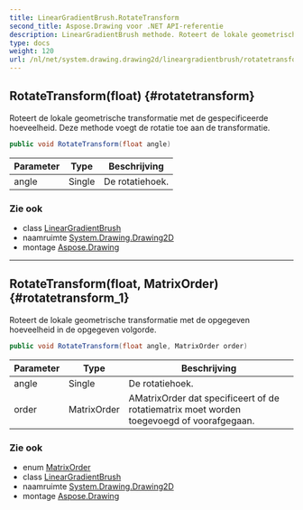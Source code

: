 ```yaml
---
title: LinearGradientBrush.RotateTransform
second_title: Aspose.Drawing voor .NET API-referentie
description: LinearGradientBrush methode. Roteert de lokale geometrische transformatie met de gespecificeerde hoeveelheid. Deze methode voegt de rotatie toe aan de transformatie.
type: docs
weight: 120
url: /nl/net/system.drawing.drawing2d/lineargradientbrush/rotatetransform/
---
```

## RotateTransform(float) {#rotatetransform}

Roteert de lokale geometrische transformatie met de gespecificeerde hoeveelheid. Deze methode voegt de rotatie toe aan de transformatie.

```csharp
public void RotateTransform(float angle)
```

| Parameter | Type | Beschrijving |
| --- | --- | --- |
| angle | Single | De rotatiehoek. |

### Zie ook

* class [LinearGradientBrush](../)
* naamruimte [System.Drawing.Drawing2D](../../lineargradientbrush/)
* montage [Aspose.Drawing](../../../)

---

## RotateTransform(float, MatrixOrder) {#rotatetransform_1}

Roteert de lokale geometrische transformatie met de opgegeven hoeveelheid in de opgegeven volgorde.

```csharp
public void RotateTransform(float angle, MatrixOrder order)
```

| Parameter | Type | Beschrijving |
| --- | --- | --- |
| angle | Single | De rotatiehoek. |
| order | MatrixOrder | AMatrixOrder dat specificeert of de rotatiematrix moet worden toegevoegd of voorafgegaan. |

### Zie ook

* enum [MatrixOrder](../../matrixorder/)
* class [LinearGradientBrush](../)
* naamruimte [System.Drawing.Drawing2D](../../lineargradientbrush/)
* montage [Aspose.Drawing](../../../)


